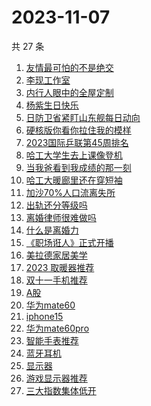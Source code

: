 # 2023-11-07

共 27 条

<!-- BEGIN ZHIHUSEARCH -->
<!-- 最后更新时间 Tue Nov 07 2023 16:15:11 GMT+0800 (China Standard Time) -->
1. [友情最可怕的不是绝交](https://www.zhihu.com/search?q=友情最可怕的不是绝交)
1. [李现工作室](https://www.zhihu.com/search?q=李现工作室)
1. [内行人眼中的全屋定制](https://www.zhihu.com/search?q=内行人眼中的全屋定制)
1. [杨紫生日快乐](https://www.zhihu.com/search?q=杨紫生日快乐)
1. [日防卫省紧盯山东舰每日动向](https://www.zhihu.com/search?q=日防卫省紧盯山东舰每日动向)
1. [硬核版你看你拉住我的模样](https://www.zhihu.com/search?q=硬核版你看你拉住我的模样)
1. [2023国际乒联第45周排名](https://www.zhihu.com/search?q=2023国际乒联第45周排名)
1. [哈工大学生去上课像登机](https://www.zhihu.com/search?q=哈工大学生去上课像登机)
1. [当我爸看到我成绩的那一刻](https://www.zhihu.com/search?q=当我爸看到我成绩的那一刻)
1. [哈工大暖廊里还在穿短袖](https://www.zhihu.com/search?q=哈工大暖廊里还在穿短袖)
1. [加沙70%人口流离失所](https://www.zhihu.com/search?q=加沙70%人口流离失所)
1. [出轨还分等级吗](https://www.zhihu.com/search?q=出轨还分等级吗)
1. [离婚律师很难做吗](https://www.zhihu.com/search?q=离婚律师很难做吗)
1. [什么是离婚力](https://www.zhihu.com/search?q=什么是离婚力)
1. [《职场诳人》正式开播](https://www.zhihu.com/search?q=《职场诳人》正式开播)
1. [美拉德家居美学](https://www.zhihu.com/search?q=美拉德家居美学)
1. [2023 取暖器推荐](https://www.zhihu.com/search?q=2023%20取暖器推荐)
1. [双十一手机推荐](https://www.zhihu.com/search?q=双十一手机推荐)
1. [A股](https://www.zhihu.com/search?q=A股)
1. [华为mate60](https://www.zhihu.com/search?q=华为mate60)
1. [iphone15](https://www.zhihu.com/search?q=iphone15)
1. [华为mate60pro](https://www.zhihu.com/search?q=华为mate60pro)
1. [智能手表推荐](https://www.zhihu.com/search?q=智能手表推荐)
1. [蓝牙耳机](https://www.zhihu.com/search?q=蓝牙耳机)
1. [显示器](https://www.zhihu.com/search?q=显示器)
1. [游戏显示器推荐](https://www.zhihu.com/search?q=游戏显示器推荐)
1. [三大指数集体低开](https://www.zhihu.com/search?q=三大指数集体低开)
<!-- END ZHIHUSEARCH -->
